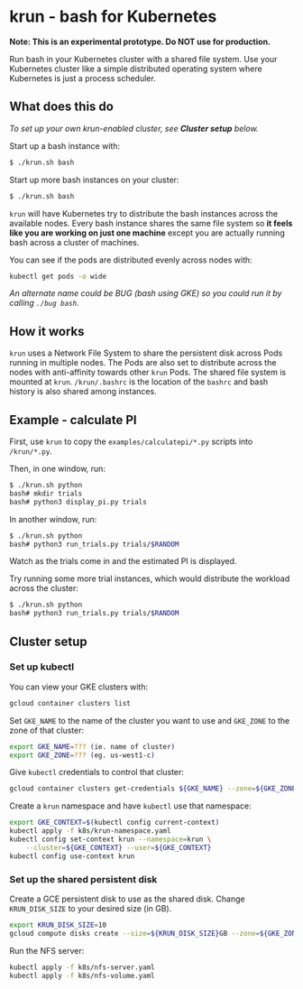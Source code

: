 # krun - bash for Kubernetes

**Note: This is an experimental prototype. Do NOT use for production.**

Run bash in your Kubernetes cluster with a shared file system. Use your Kubernetes cluster like a simple distributed operating system where Kubernetes is just a process scheduler.

## What does this do

*To set up your own krun-enabled cluster, see **Cluster setup** below.*

Start up a bash instance with:

```bash
$ ./krun.sh bash
```

Start up more bash instances on your cluster:

```bash
$ ./krun.sh bash
```

`krun` will have Kubernetes try to distribute the bash instances across the available nodes. Every bash instance shares the same file system so **it feels like you are working on just one machine** except you are actually running bash across a cluster of machines.

You can see if the pods are distributed evenly across nodes with:

```bash
kubectl get pods -o wide
```

*An alternate name could be BUG (bash using GKE) so you could run it by calling `./bug bash`.*

## How it works

`krun` uses a Network File System to share the persistent disk across Pods running in multiple nodes. The Pods are also set to distribute across the nodes with anti-affinity towards other `krun` Pods. The shared file system is mounted at `krun`. `/krun/.bashrc` is the location of the `bashrc` and bash history is also shared among instances.

## Example - calculate PI

First, use `krun` to copy the `examples/calculatepi/*.py` scripts into `/krun/*.py`. 

Then, in one window, run:

```bash
$ ./krun.sh python
bash# mkdir trials
bash# python3 display_pi.py trials
```

In another window, run:

```bash
$ ./krun.sh python
bash# python3 run_trials.py trials/$RANDOM
```

Watch as the trials come in and the estimated PI is displayed.

Try running some more trial instances, which would distribute the workload across the cluster:

```bash
$ ./krun.sh python
bash# python3 run_trials.py trials/$RANDOM
```

## Cluster setup

### Set up kubectl

You can view your GKE clusters with:

```bash
gcloud container clusters list
```

Set `GKE_NAME` to the name of the cluster you want to use and `GKE_ZONE` to the zone of that cluster: 

```bash
export GKE_NAME=??? (ie. name of cluster)
export GKE_ZONE=??? (eg. us-west1-c)
```

Give `kubectl` credentials to control that cluster:

```bash
gcloud container clusters get-credentials ${GKE_NAME} --zone=${GKE_ZONE}
```

Create a `krun` namespace and have `kubectl` use that namespace:

```bash
export GKE_CONTEXT=$(kubectl config current-context)
kubectl apply -f k8s/krun-namespace.yaml
kubectl config set-context krun --namespace=krun \
    --cluster=${GKE_CONTEXT} --user=${GKE_CONTEXT}
kubectl config use-context krun
```

### Set up the shared persistent disk

Create a GCE persistent disk to use as the shared disk. Change `KRUN_DISK_SIZE` to your desired size (in GB).

```bash
export KRUN_DISK_SIZE=10
gcloud compute disks create --size=${KRUN_DISK_SIZE}GB --zone=${GKE_ZONE} krun-nfs
```

Run the NFS server:

```bash
kubectl apply -f k8s/nfs-server.yaml
kubectl apply -f k8s/nfs-volume.yaml
```
